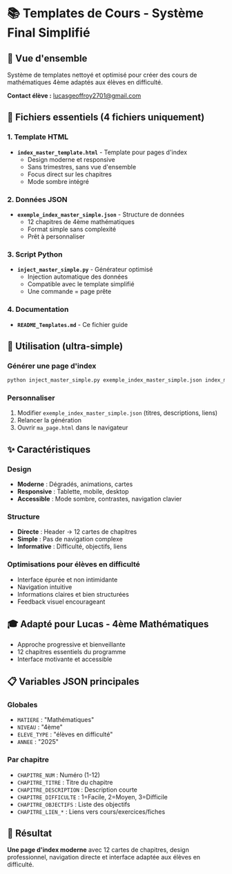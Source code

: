 # 📚 Templates de Cours - Système Final Simplifié

## 🎯 Vue d'ensemble

Système de templates nettoyé et optimisé pour créer des cours de mathématiques 4ème adaptés aux élèves en difficulté.

**Contact élève :** lucasgeoffroy2701@gmail.com

## 📁 Fichiers essentiels (4 fichiers uniquement)

### 1. Template HTML
- **`index_master_template.html`** - Template pour pages d'index
  - Design moderne et responsive
  - Sans trimestres, sans vue d'ensemble
  - Focus direct sur les chapitres
  - Mode sombre intégré

### 2. Données JSON
- **`exemple_index_master_simple.json`** - Structure de données
  - 12 chapitres de 4ème mathématiques
  - Format simple sans complexité
  - Prêt à personnaliser

### 3. Script Python  
- **`inject_master_simple.py`** - Générateur optimisé
  - Injection automatique des données
  - Compatible avec le template simplifié
  - Une commande = page prête

### 4. Documentation
- **`README_Templates.md`** - Ce fichier guide

## 🚀 Utilisation (ultra-simple)

### Générer une page d'index
```bash
python inject_master_simple.py exemple_index_master_simple.json index_master_template.html ma_page.html
```

### Personnaliser
1. Modifier `exemple_index_master_simple.json` (titres, descriptions, liens)
2. Relancer la génération
3. Ouvrir `ma_page.html` dans le navigateur

## ✨ Caractéristiques

### Design
- **Moderne** : Dégradés, animations, cartes
- **Responsive** : Tablette, mobile, desktop
- **Accessible** : Mode sombre, contrastes, navigation clavier

### Structure
- **Directe** : Header → 12 cartes de chapitres
- **Simple** : Pas de navigation complexe
- **Informative** : Difficulté, objectifs, liens

### Optimisations pour élèves en difficulté
- Interface épurée et non intimidante
- Navigation intuitive
- Informations claires et bien structurées
- Feedback visuel encourageant

## 🎓 Adapté pour Lucas - 4ème Mathématiques
- Approche progressive et bienveillante
- 12 chapitres essentiels du programme
- Interface motivante et accessible

## 📋 Variables JSON principales

### Globales
- `MATIERE` : "Mathématiques"
- `NIVEAU` : "4ème" 
- `ELEVE_TYPE` : "élèves en difficulté"
- `ANNEE` : "2025"

### Par chapitre
- `CHAPITRE_NUM` : Numéro (1-12)
- `CHAPITRE_TITRE` : Titre du chapitre
- `CHAPITRE_DESCRIPTION` : Description courte
- `CHAPITRE_DIFFICULTE` : 1=Facile, 2=Moyen, 3=Difficile
- `CHAPITRE_OBJECTIFS` : Liste des objectifs
- `CHAPITRE_LIEN_*` : Liens vers cours/exercices/fiches

## 🎯 Résultat

**Une page d'index moderne** avec 12 cartes de chapitres, design professionnel, navigation directe et interface adaptée aux élèves en difficulté.